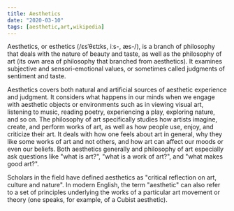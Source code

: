 ```yaml
---
title: Aesthetics
date: "2020-03-10"
tags: [aesthetic,art,wikipedia]
---
```


Aesthetics, or esthetics (/ɛsˈθɛtɪks, iːs-, æs-/), is a branch of philosophy that deals with the nature of beauty and taste, as well as the philosophy of art (its own area of philosophy that branched from aesthetics). It examines subjective and sensori-emotional values, or sometimes called judgments of sentiment and taste.

Aesthetics covers both natural and artificial sources of aesthetic experience and judgment. It considers what happens in our minds when we engage with aesthetic objects or environments such as in viewing visual art, listening to music, reading poetry, experiencing a play, exploring nature, and so on. The philosophy of art specifically studies how artists imagine, create, and perform works of art, as well as how people use, enjoy, and criticize their art. It deals with how one feels about art in general, why they like some works of art and not others, and how art can affect our moods or even our beliefs. Both aesthetics generally and philosophy of art especially ask questions like "what is art?", "what is a work of art?", and "what makes good art?".

Scholars in the field have defined aesthetics as "critical reflection on art, culture and nature". In modern English, the term "aesthetic" can also refer to a set of principles underlying the works of a particular art movement or theory (one speaks, for example, of a Cubist aesthetic).